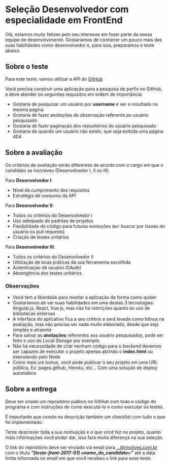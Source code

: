 Seleção Desenvolvedor com especialidade em FrontEnd
==

Olá, estamos muito felizes pelo seu interesse em fazer parte da nossa equipe de desenvolvimento. Gostaríamos de conhecer um pouco mais das suas habilidades como desenvolvedor e, para isso, preparamos o teste abaixo.

Sobre o teste
--

Para este teste, vamos utilizar a API do [GitHub](https://developer.github.com/v3/)

Você precisa construir uma aplicação para a pesquisa de perfis no GitHub, e deve atender os seguintes requisitos em ordem de importância:

- Gostaria de pesquisar um usuário por **username** e ver o resultado na mesma página
- Gostaria de fazer anotações de observação referente ao usuário pesquisado
- Gostaria de fazer paginação dos repositórios do usuário pesquisado
- Gostaria de quando um usuário não existir, que seja exibida uma página 404 

Sobre a avaliação
--

Os critérios de avaliação serão diferentes de acordo com o cargo em que o candidato se inscreveu (Desenvolvedor I, II ou III). 

Para **Desenvolvedor I**:

- Nível de cumprimento dos requisitos
- Estratégia de consumo da API

Para **Desenvolvedor II**:
 
- Todos os critérios do Desenvolvedor I
- Uso adequado de padrões de projetos
- Flexibilidade do código para futuras evoluções (ex: buscar por issues do usuário ou pull requests)
- Criação de testes unitários

Para **Desenvolvedor III**:

- Todos os critérios do Desenvolvedor II
- Utilização de boas práticas da sua ferramenta escolhida
- Autenticação de usuário (OAuth)
- Abrangência dos testes unitários

### Observações

- Você tem a liberdade para montar a aplicação da forma como quiser
- Gostaríamos de ver suas habilidades em uma destas 3 tecnologias: Angular.js, React, Vue.js, mas não há restrições quanto ao uso de bibliotecas externas
- A interface do aplicativo fica a seu critério e será levada como bônus na avaliação, mas não precisa ser nada muito elaborado, desde que seja simples e atraente
- Para salvar as **anotações** referentes aos usuário pesquisados, pode ser feito o uso do *Local Storage* por exemplo
- Não há necessidade de criar nenhum código para o *backend* devemos ser capazes de executar o projeto apenas abrindo o **index.html** ou executando pelo Node
- Como mais um bonus, você pode publicar o seu projeto em uma URL pública, Ex: pages.github, Heroku, etc... Com uma solução de deploy automático

Sobre a entrega
--

Deve ser criado um repositório público no GitHub com todo o código do programa e com instruções de como executá-lo e como executar os testes. 

É importante que conste na descrição também um checklist com tudo o que foi implementado. 

Tente descrever toda a sua motivação e o que você fez no projeto, quanto mais informações você poder dar, isso fará muita diferença na sua seleção.

O link do repositório deve ser enviado via email para ...@involves.com.br com o título ***"[teste-front-2017-01] \<nome_do_candidato\>"*** até a data limite informada no email em que você recebeu o link para esse teste.
